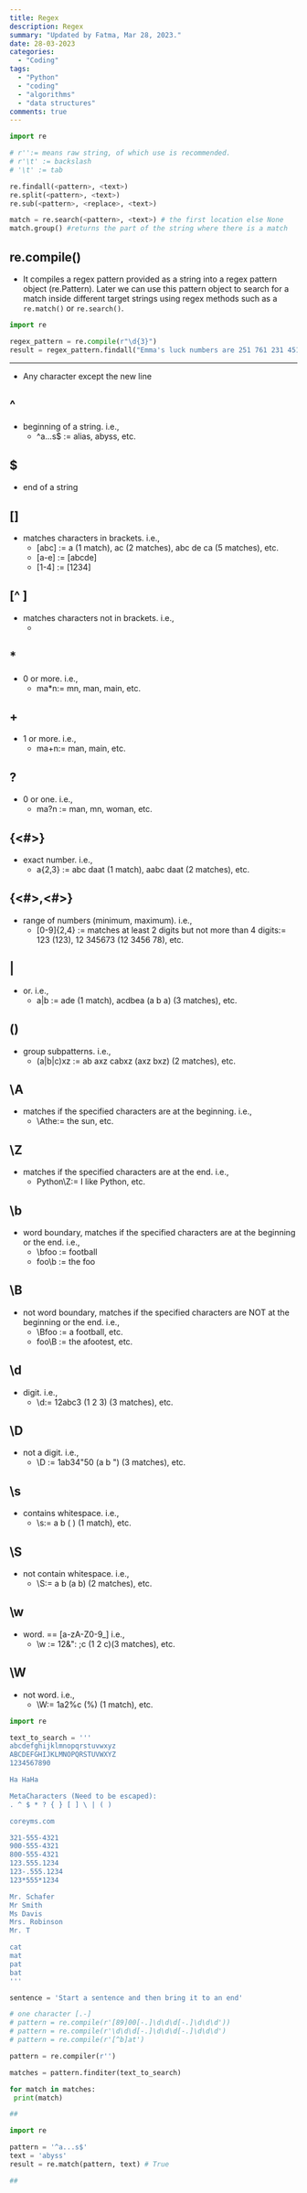 ```yaml
---
title: Regex
description: Regex
summary: "Updated by Fatma, Mar 28, 2023."
date: 28-03-2023
categories:
  - "Coding"
tags:
  - "Python"
  - "coding"
  - "algorithms"
  - "data structures"
comments: true
---
```

```python
import re

# r'':= means raw string, of which use is recommended.
# r'\t' := backslash
# '\t' := tab

re.findall(<pattern>, <text>)
re.split(<pattern>, <text>)
re.sub(<pattern>, <replace>, <text>)

match = re.search(<pattern>, <text>) # the first location else None
match.group() #returns the part of the string where there is a match
```

## re.compile()

- It compiles a regex pattern provided as a string into a regex pattern object (re.Pattern). Later we can use this pattern object to search for a match inside different target strings using regex methods such as a `re.match()` or `re.search()`.

```python
import re

regex_pattern = re.compile(r"\d{3}")
result = regex_pattern.findall("Emma's luck numbers are 251 761 231 451")
```

---

- Any character except the new line

## ^

- beginning of a string. i.e.,
  - ^a...s$ := alias, abyss, etc.

## $

- end of a string

## []

- matches characters in brackets. i.e.,
  - [abc] := a (1 match), ac (2 matches), abc de ca (5 matches), etc.
  - [a-e] := [abcde]
  - [1-4] := [1234]

## [^ ]

- matches characters not in brackets. i.e.,
  - [^abc]:= any character except a or b or c

## *

- 0 or more. i.e.,
  - ma\*n:= mn, man, main, etc.

## +

- 1 or more. i.e.,
  - ma+n:= man, main, etc.

## ?

- 0 or one. i.e.,
  - ma?n := man, mn, woman, etc.

## {<#>}

- exact number. i.e.,
  - a{2,3} := abc daat (1 match), aabc daat (2 matches), etc.

## {<#>,<#>}

- range of numbers (minimum, maximum). i.e.,
  - [0-9]{2,4} := matches at least 2 digits but not more than 4 digits:= 123 (123), 12 345673 (12 3456 78), etc.

## |

- or. i.e.,
  - a|b := ade (1 match), acdbea (a b a) (3 matches), etc.

## ()

- group subpatterns. i.e.,
  - (a|b|c)xz := ab axz cabxz (axz bxz) (2 matches), etc.

## \A

- matches if the specified characters are at the beginning. i.e.,
  - \Athe:= the sun, etc.

## \Z

- matches if the specified characters are at the end. i.e.,
  - Python\Z:= I like Python, etc.

## \b

- word boundary, matches if the specified characters are at the beginning or the end. i.e.,
  - \bfoo := football
  - foo\b := the foo

## \B

- not word boundary, matches if the specified characters are NOT at the beginning or the end. i.e.,
  - \Bfoo := a football, etc.
  - foo\B := the afootest, etc.

## \d

- digit. i.e.,
  - \d:= 12abc3 (1 2 3) (3 matches), etc.

## \D

- not a digit. i.e.,
  - \D := 1ab34"50 (a b ") (3 matches), etc.

## \s

- contains whitespace. i.e.,
  - \s:= a b ( ) (1 match), etc.

## \S

- not contain whitespace. i.e.,
  - \S:= a b (a b) (2 matches), etc.

## \w

- word. == [a-zA-Z0-9_] i.e.,
  - \w := 12&": ;c (1 2 c)(3 matches), etc.

## \W

- not word. i.e.,
  - \W:= 1a2%c (%) (1 match), etc.

```python
import re

text_to_search = '''
abcdefghijklmnopqrstuvwxyz
ABCDEFGHIJKLMNOPQRSTUVWXYZ
1234567890

Ha HaHa

MetaCharacters (Need to be escaped):
. ^ $ * ? { } [ ] \ | ( )

coreyms.com

321-555-4321
900-555-4321
800-555-4321
123.555.1234
123-.555.1234
123*555*1234

Mr. Schafer
Mr Smith
Ms Davis
Mrs. Robinson
Mr. T

cat
mat
pat
bat
'''

sentence = 'Start a sentence and then bring it to an end'

# one character [.-]
# pattern = re.compile(r'[89]00[-.]\d\d\d[-.]\d\d\d'))
# pattern = re.compile(r'\d\d\d[-.]\d\d\d[-.]\d\d\d')
# pattern = re.compile(r'[^b]at')

pattern = re.compiler(r'')

matches = pattern.finditer(text_to_search)

for match in matches:
 print(match)

##

import re

pattern = '^a...s$'
text = 'abyss'
result = re.match(pattern, text) # True

##
```
